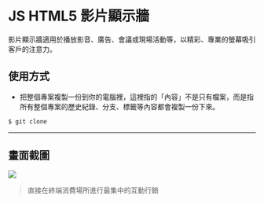 # JS HTML5 影片顯示牆

影片顯示牆適用於播放影音、廣告、會議或現場活動等，以精彩、專業的螢幕吸引客戶的注意力。

## 使用方式
- 把整個專案複製一份到你的電腦裡，這裡指的「內容」不是只有檔案，而是指所有整個專案的歷史紀錄、分支、標籤等內容都會複製一份下來。
```sh
$ git clone
```

----

## 畫面截圖
![](https://i.imgur.com/EboO3Yo.gif)
> 直接在終端消費場所進行最集中的互動行銷
